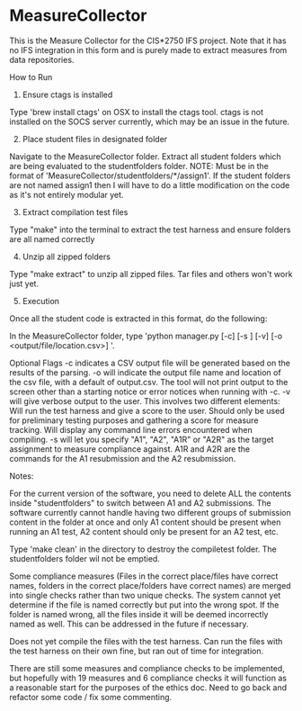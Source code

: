 # MeasureCollector
This is the Measure Collector for the CIS*2750 IFS project. Note that it has no IFS integration in this form and is purely made to extract measures from data repositories.

How to Run

1. Ensure ctags is installed

Type 'brew install ctags' on OSX to install the ctags tool. ctags is not installed on the SOCS server currently, which may be an issue in the future.

2. Place student files in designated folder

Navigate to the MeasureCollector folder. Extract all student folders which are being evaluated to the studentfolders folder. NOTE: Must be in the format of 'MeasureCollector/studentfolders/*/assign1'. If the student folders are not named assign1 then I will have to do a little modification on the code as it's not entirely modular yet.

3. Extract compilation test files

Type "make" into the terminal to extract the test harness and ensure folders are all named correctly

4. Unzip all zipped folders

Type "make extract" to unzip all zipped files. Tar files and others won't work just yet.

5. Execution

Once all the student code is extracted in this format, do the following:

In the MeasureCollector folder, type 'python manager.py [-c] [-s <Assignment>] [-v] [-o <output/file/location.csv>] '.

Optional Flags
-c indicates a CSV output file will be generated based on the results of the parsing.
-o will indicate the output file name and location of the csv file, with a default of output.csv. The tool will not print output to the screen other than a starting notice or error notices when running with -c.
-v will give verbose output to the user. This involves two different elements:
    Will run the test harness and give a score to the user. Should only be used for preliminary testing purposes and gathering a score for measure tracking.
    Will display any command line errors encountered when compiling.
-s will let you specify "A1", "A2", "A1R" or "A2R" as the target assignment to measure compliance against. A1R and A2R are the commands for the A1 resubmission and the A2 resubmission.

Notes:

For the current version of the software, you need to delete ALL the contents inside "studentfolders" to switch between A1 and A2 submissions. The software currently cannot handle having two different groups of submission content in the folder at once and only A1 content should be present when running an A1 test, A2 content should only be present for an A2 test, etc.

Type 'make clean' in the directory to destroy the compiletest folder. The studentfolders folder wil not be emptied.

Some compliance measures (Files in the correct place/files have correct names, folders in the correct place/folders have correct names) are merged into single checks rather than two unique checks. The system cannot yet determine if the file is named correctly but put into the wrong spot. If the folder is named wrong, all the files inside it will be deemed incorrectly named as well. This can be addressed in the future if necessary.

Does not yet compile the files with the test harness. Can run the files with the test harness on their own fine, but ran out of time for integration.

There are still some measures and compliance checks to be implemented, but hopefully with 19 measures and 6 compliance checks it will function as a reasonable start for the purposes of the ethics doc. Need to go back and refactor some code / fix some commenting.




